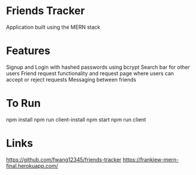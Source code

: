 # Friends Tracker
Application built using the MERN stack

# Features
Signup and Login with hashed passwords using bcrypt
Search bar for other users
Friend request functionality and request page where users can accept or reject requests
Messaging between friends

# To Run
npm install
npm run client-install
npm start
npm run client

# Links
https://github.com/fwang12345/friends-tracker
https://frankiew-mern-final.herokuapp.com/
